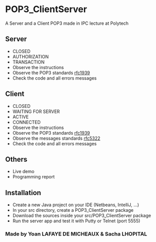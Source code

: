 # POP3_ClientServer

A Server and a Client POP3 made in IPC lecture at Polytech

## Server

- CLOSED
- AUTHORIZATION 
- TRANSACTION
- Observe the instructions
- Observe the POP3 standards [rfc1939](http://abcdrfc.free.fr/rfc-vf/rfc1939.html)
- Check the code and all errors messages

## Client

- CLOSED
- WAITING FOR SERVER 
- ACTIVE
- CONNECTED
- Observe the instructions
- Observe the POP3 standards [rfc1939](http://abcdrfc.free.fr/rfc-vf/rfc1939.html)
- Observe the messages standards [rfc5322](http://abcdrfc.free.fr/rfc-vf/rfc5322.html)
- Check the code and all errors messages

## Others

- Live demo
- Programming report

## Installation

- Create a new Java project on your IDE (Netbeans, IntelliJ, ...)
- In your src directory, create a POP3_ClientServer package
- Download the sources inside your src/POP3_ClientServer package
- Run the server app and test it with Putty or Telnet (port 5555)

### Made by Yoan LAFAYE DE MICHEAUX & Sacha LHOPITAL
